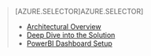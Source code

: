 > [AZURE.SELECTOR]AZURE.SELECTOR]
> 
> * [Architectural Overview](../articles/cortana-analytics-playbook-vehicle-telemetry.md)
> * [Deep Dive into the Solution](../articles/cortana-analytics-playbook-vehicle-telemetry-deep-dive.md)
> * [PowerBI Dashboard Setup](../articles/machine-learning/cortana-analytics-playbook-vehicle-telemetry-powerbi.md)
> 
> 
